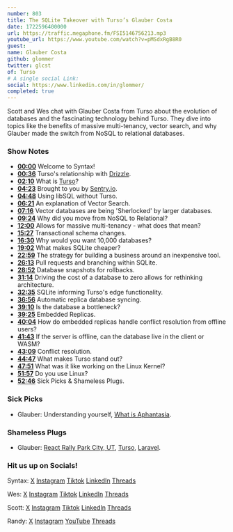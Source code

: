 ```yaml
---
number: 803
title: The SQLite Takeover with Turso’s Glauber Costa
date: 1722596400000
url: https://traffic.megaphone.fm/FSI5146756213.mp3
youtube_url: https://www.youtube.com/watch?v=pMSdxRgB8R0
guest: 
name: Glauber Costa
github: glommer
twitter: glcst
of: Turso
# A single social Link: 
social: https://www.linkedin.com/in/glommer/
completed: true
---
```


Scott and Wes chat with Glauber Costa from Turso about the evolution of databases and the fascinating technology behind Turso. They dive into topics like the benefits of massive multi-tenancy, vector search, and why Glauber made the switch from NoSQL to relational databases.

### Show Notes

* **[00:00](#t=00:00)** Welcome to Syntax!
* **[00:36](#t=00:36)** Turso's relationship with [Drizzle](https://orm.drizzle.team/).
* **[02:10](#t=02:10)** What is [Turso](https://turso.tech/)?
* **[04:23](#t=04:23)** Brought to you by [Sentry.io](https://sentry.io/syntax).
* **[04:48](#t=04:48)** Using libSQL without Turso.
* **[06:21](#t=06:21)** An explanation of Vector Search.
* **[07:16](#t=07:16)** Vector databases are being 'Sherlocked' by larger databases.
* **[09:24](#t=09:24)** Why did you move from NoSQL to Relational?
* **[12:00](#t=12:00)** Allows for massive multi-tenancy - what does that mean?
* **[15:27](#t=15:27)** Transactional schema changes.
* **[16:30](#t=16:30)** Why would you want 10,000 databases?
* **[19:02](#t=19:02)** What makes SQLite cheaper?
* **[22:59](#t=22:59)** The strategy for building a business around an inexpensive tool.
* **[26:13](#t=26:13)** Pull requests and branching within SQLite.
* **[28:52](#t=28:52)** Database snapshots for rollbacks.
* **[31:14](#t=31:14)** Driving the cost of a database to zero allows for rethinking architecture.
* **[32:35](#t=32:35)** SQLite informing Turso's edge functionality.
* **[36:56](#t=36:56)** Automatic replica database syncing.
* **[39:10](#t=39:10)** Is the database a bottleneck?
* **[39:25](#t=39:25)** Embedded Replicas.
* **[40:04](#t=40:04)** How do embedded replicas handle conflict resolution from offline users?
* **[41:43](#t=41:43)** If the server is offline, can the database live in the client or WASM?
* **[43:09](#t=43:09)** Conflict resolution.
* **[44:47](#t=44:47)** What makes Turso stand out?
* **[47:51](#t=47:51)** What was it like working on the Linux Kernel?
* **[51:57](#t=51:57)** Do you use Linux?
* **[52:46](#t=52:46)** Sick Picks & Shameless Plugs.

### Sick Picks

- Glauber: Understanding yourself, [What is Aphantasia](https://my.clevelandclinic.org/health/symptoms/25222-aphantasia).

### Shameless Plugs

- Glauber: [React Rally Park City, UT](https://www.reactrally.com/), [Turso](https://turso.tech/), [Laravel](https://laravel.com/).

### Hit us up on Socials!

Syntax: [X](https://twitter.com/syntaxfm) [Instagram](https://www.instagram.com/syntax_fm/) [Tiktok](https://www.tiktok.com/@syntaxfm) [LinkedIn](https://www.linkedin.com/company/96077407/admin/feed/posts/) [Threads](https://www.threads.net/@syntax_fm)

Wes: [X](https://twitter.com/wesbos) [Instagram](https://www.instagram.com/wesbos/) [Tiktok](https://www.tiktok.com/@wesbos) [LinkedIn](https://www.linkedin.com/in/wesbos/) [Threads](https://www.threads.net/@wesbos)

Scott: [X](https://twitter.com/stolinski) [Instagram](https://www.instagram.com/stolinski/) [Tiktok](https://www.tiktok.com/@stolinski) [LinkedIn](https://www.linkedin.com/in/stolinski/) [Threads](https://www.threads.net/@stolinski)

Randy: [X](https://twitter.com/randyrektor) [Instagram](https://www.instagram.com/randyrektor/) [YouTube](https://www.youtube.com/@randyrektor) [Threads](https://www.threads.net/@randyrektor)
